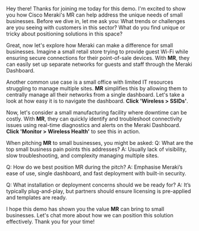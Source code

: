 Hey there! Thanks for joining me today for this demo. I'm excited to show you how Cisco Meraki's MR can help address the unique needs of small businesses. Before we dive in, let me ask you: What trends or challenges are you seeing with customers in this sector? What do you find unique or tricky about positioning solutions in this space?

Great, now let's explore how Meraki can make a difference for small businesses. Imagine a small retail store trying to provide guest Wi-Fi while ensuring secure connections for their point-of-sale devices. With **MR**, they can easily set up separate networks for guests and staff through the Meraki Dashboard.

Another common use case is a small office with limited IT resources struggling to manage multiple sites. **MR** simplifies this by allowing them to centrally manage all their networks from a single dashboard. Let's take a look at how easy it is to navigate the dashboard. **Click 'Wireless > SSIDs'**.

Now, let's consider a small manufacturing facility where downtime can be costly. With **MR**, they can quickly identify and troubleshoot connectivity issues using real-time diagnostics and alerts on the Meraki Dashboard. **Click 'Monitor > Wireless Health'** to see this in action.

When pitching **MR** to small businesses, you might be asked:
Q: What are the top small business pain points this addresses?
A: Usually lack of visibility, slow troubleshooting, and complexity managing multiple sites.

Q: How do we best position MR during the pitch?
A: Emphasise Meraki’s ease of use, single dashboard, and fast deployment with built-in security.

Q: What installation or deployment concerns should we be ready for?
A: It’s typically plug-and-play, but partners should ensure licensing is pre-applied and templates are ready.

I hope this demo has shown you the value **MR** can bring to small businesses. Let's chat more about how we can position this solution effectively. Thank you for your time!